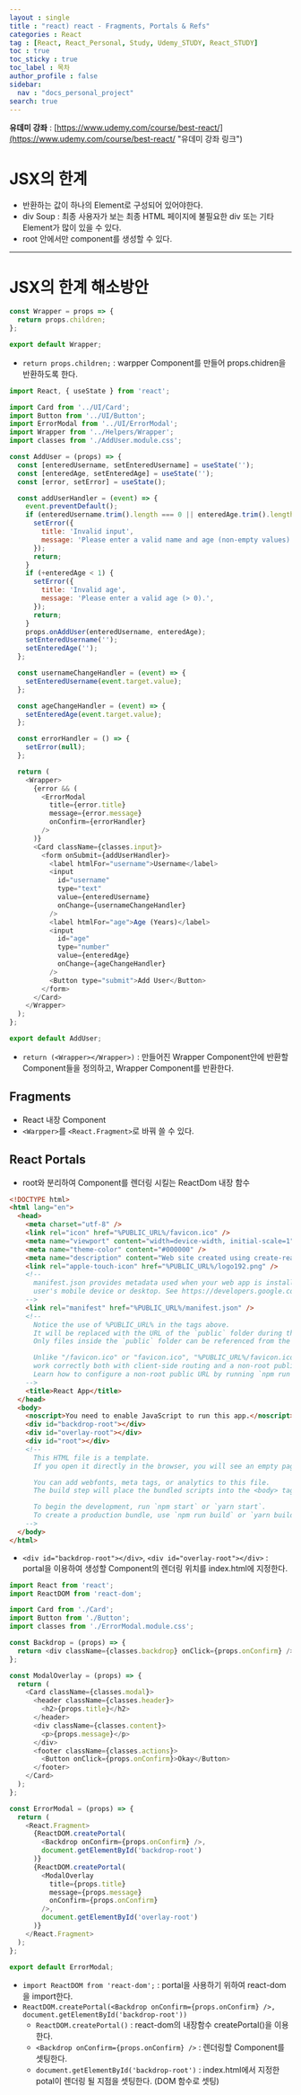 ```yaml
---
layout : single
title : "react) react - Fragments, Portals & Refs"
categories : React
tag : [React, React_Personal, Study, Udemy_STUDY, React_STUDY]
toc : true
toc_sticky : true
toc_label : 목차
author_profile : false
sidebar:
  nav : "docs_personal_project"
search: true
---
```


**유데미 강좌** : [https://www.udemy.com/course/best-react/](https://www.udemy.com/course/best-react/ "유데미 강좌 링크")

# JSX의 한계
- 반환하는 값이 하나의 Element로 구성되어 있어야한다.
- div Soup : 최종 사용자가 보는 최종 HTML 페이지에 불필요한 div 또는 기타 Element가 많이 있을 수 있다.
- root 안에서만 component를 생성할 수 있다.

---

# JSX의 한계 해소방안

```javascript
const Wrapper = props => {
  return props.children;
};

export default Wrapper;
```

- `return props.children;` : warpper Component를 만들어 props.chidren을 반환하도록 한다.

```javascript
import React, { useState } from 'react';

import Card from '../UI/Card';
import Button from '../UI/Button';
import ErrorModal from '../UI/ErrorModal';
import Wrapper from '../Helpers/Wrapper';
import classes from './AddUser.module.css';

const AddUser = (props) => {
  const [enteredUsername, setEnteredUsername] = useState('');
  const [enteredAge, setEnteredAge] = useState('');
  const [error, setError] = useState();

  const addUserHandler = (event) => {
    event.preventDefault();
    if (enteredUsername.trim().length === 0 || enteredAge.trim().length === 0) {
      setError({
        title: 'Invalid input',
        message: 'Please enter a valid name and age (non-empty values).',
      });
      return;
    }
    if (+enteredAge < 1) {
      setError({
        title: 'Invalid age',
        message: 'Please enter a valid age (> 0).',
      });
      return;
    }
    props.onAddUser(enteredUsername, enteredAge);
    setEnteredUsername('');
    setEnteredAge('');
  };

  const usernameChangeHandler = (event) => {
    setEnteredUsername(event.target.value);
  };

  const ageChangeHandler = (event) => {
    setEnteredAge(event.target.value);
  };

  const errorHandler = () => {
    setError(null);
  };

  return (
    <Wrapper>
      {error && (
        <ErrorModal
          title={error.title}
          message={error.message}
          onConfirm={errorHandler}
        />
      )}
      <Card className={classes.input}>
        <form onSubmit={addUserHandler}>
          <label htmlFor="username">Username</label>
          <input
            id="username"
            type="text"
            value={enteredUsername}
            onChange={usernameChangeHandler}
          />
          <label htmlFor="age">Age (Years)</label>
          <input
            id="age"
            type="number"
            value={enteredAge}
            onChange={ageChangeHandler}
          />
          <Button type="submit">Add User</Button>
        </form>
      </Card>
    </Wrapper>
  );
};

export default AddUser;
```

- `return (<Wrapper></Wrapper>)` : 만들어진 Wrapper Component안에 반환할 Component들을 정의하고, Wrapper Component를 반환한다.

## Fragments
- React 내장 Component
- `<Warpper>`를 `<React.Fragment>`로 바꿔 쓸 수 있다.

## React Portals
- root와 분리하여 Component를 렌더링 시킬는 ReactDom 내장 함수

```html
<!DOCTYPE html>
<html lang="en">
  <head>
    <meta charset="utf-8" />
    <link rel="icon" href="%PUBLIC_URL%/favicon.ico" />
    <meta name="viewport" content="width=device-width, initial-scale=1" />
    <meta name="theme-color" content="#000000" />
    <meta name="description" content="Web site created using create-react-app" />
    <link rel="apple-touch-icon" href="%PUBLIC_URL%/logo192.png" />
    <!--
      manifest.json provides metadata used when your web app is installed on a
      user's mobile device or desktop. See https://developers.google.com/web/fundamentals/web-app-manifest/
    -->
    <link rel="manifest" href="%PUBLIC_URL%/manifest.json" />
    <!--
      Notice the use of %PUBLIC_URL% in the tags above.
      It will be replaced with the URL of the `public` folder during the build.
      Only files inside the `public` folder can be referenced from the HTML.

      Unlike "/favicon.ico" or "favicon.ico", "%PUBLIC_URL%/favicon.ico" will
      work correctly both with client-side routing and a non-root public URL.
      Learn how to configure a non-root public URL by running `npm run build`.
    -->
    <title>React App</title>
  </head>
  <body>
    <noscript>You need to enable JavaScript to run this app.</noscript>
    <div id="backdrop-root"></div>
    <div id="overlay-root"></div>
    <div id="root"></div>
    <!--
      This HTML file is a template.
      If you open it directly in the browser, you will see an empty page.

      You can add webfonts, meta tags, or analytics to this file.
      The build step will place the bundled scripts into the <body> tag.

      To begin the development, run `npm start` or `yarn start`.
      To create a production bundle, use `npm run build` or `yarn build`.
    -->
  </body>
</html>
```

- `<div id="backdrop-root"></div>`, `<div id="overlay-root"></div>` : portal을 이용하여 생성할 Component의 렌더링 위치를 index.html에 지정한다.

```javascript
import React from 'react';
import ReactDOM from 'react-dom';

import Card from './Card';
import Button from './Button';
import classes from './ErrorModal.module.css';

const Backdrop = (props) => {
  return <div className={classes.backdrop} onClick={props.onConfirm} />;
};

const ModalOverlay = (props) => {
  return (
    <Card className={classes.modal}>
      <header className={classes.header}>
        <h2>{props.title}</h2>
      </header>
      <div className={classes.content}>
        <p>{props.message}</p>
      </div>
      <footer className={classes.actions}>
        <Button onClick={props.onConfirm}>Okay</Button>
      </footer>
    </Card>
  );
};

const ErrorModal = (props) => {
  return (
    <React.Fragment>
      {ReactDOM.createPortal(
        <Backdrop onConfirm={props.onConfirm} />,
        document.getElementById('backdrop-root')
      )}
      {ReactDOM.createPortal(
        <ModalOverlay
          title={props.title}
          message={props.message}
          onConfirm={props.onConfirm}
        />,
        document.getElementById('overlay-root')
      )}
    </React.Fragment>
  );
};

export default ErrorModal;
```

- `import ReactDOM from 'react-dom';` : portal을 사용하기 위하여 react-dom을 import한다. 
- `ReactDOM.createPortal(<Backdrop onConfirm={props.onConfirm} />, document.getElementById('backdrop-root'))`
  - `ReactDOM.createPortal()` : react-dom의 내장함수 createPortal()을 이용한다.
  - `<Backdrop onConfirm={props.onConfirm} />` : 렌더링할 Component를 셋팅한다.
  - `document.getElementById('backdrop-root')` : index.html에서 지정한 potal이 렌더링 될 지점을 셋팅한다. (DOM 함수로 셋팅)

